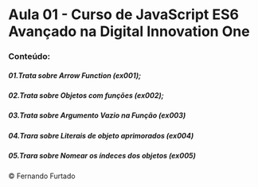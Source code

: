 # Aula 01 - Curso de JavaScript ES6 Avançado na Digital Innovation One

### Conteúdo:
##### 01.Trata sobre Arrow Function (ex001);
##### 02.Trata sobre Objetos com funções (ex002);
##### 03.Trata sobre Argumento Vazio na Função (ex003)
##### 04.Trara sobre Literais de objeto aprimorados (ex004)
##### 05.Trara sobre Nomear os índeces dos objetos (ex005)

&copy; Fernando Furtado